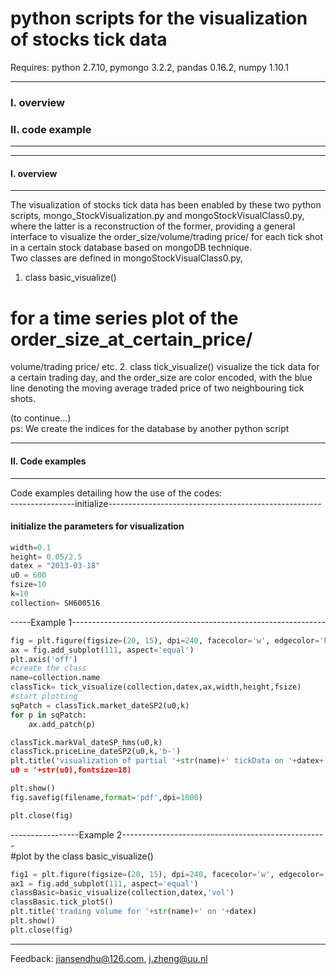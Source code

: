 # python scripts for the visualization of stocks tick data  
 
 Requires: python 2.7.10, pymongo 3.2.2, pandas 0.16.2, numpy 1.10.1  
  
  
----------------------------------
### I.  overview  
### II. code example  
----------------------------------

-----------------------------------
#### I. overview
----------------------------------
  
   The visualization of stocks tick data has been enabled by these two python scripts,
mongo_StockVisualization.py and mongoStockVisualClass0.py, where the latter 
is a reconstruction of the former, providing a general interface to visualize 
the order_size/volume/trading price/ for each tick shot in a certain stock 
database based on mongoDB technique.  
   Two classes are defined in mongoStockVisualClass0.py,  
1. class basic_visualize()
 # for a time series plot of the order_size_at_certain_price/
 volume/trading price/ etc.
2. class tick_visualize()
 visualize the tick data for a certain trading day, and the order_size are
 color encoded, 
with the blue line denoting the moving average traded price of two neighbouring 
tick shots.

(to continue...)  
ps: We create the indices for the database by another python script  

-----------------------------------
#### II. Code examples
----------------------------------

Code examples detailing how the use of the codes:  
----------------initialize-----------------------------------------------------  
#### initialize the parameters for visualization  
```python
width=0.1
height= 0.05/2.5
datex = "2013-03-18"
u0 = 600
fsize=10
k=10
collection= SH600516
```
-----Example 1---------------------------------------------------------------  
```python
fig = plt.figure(figsize=(20, 15), dpi=240, facecolor='w', edgecolor='k')
ax = fig.add_subplot(111, aspect='equal')
plt.axis('off')
#create the class
name=collection.name
classTick= tick_visualize(collection,datex,ax,width,height,fsize)
#start plotting
sqPatch = classTick.market_dateSP2(u0,k)
for p in sqPatch:
    ax.add_patch(p)

classTick.markVal_dateSP_hms(u0,k)
classTick.priceLine_dateSP2(u0,k,'b-')
plt.title('visualization of partial '+str(name)+' tickData on '+datex+'with 
u0 = '+str(u0),fontsize=18)

plt.show()
fig.savefig(filename,format='pdf',dpi=1000)

plt.close(fig)
```
-----------------Example 2---------------------------------------------------  
#plot by the class basic_visualize()  
```python
fig1 = plt.figure(figsize=(20, 15), dpi=240, facecolor='w', edgecolor='k')
ax1 = fig.add_subplot(111, aspect='equal')
classBasic=basic_visualize(collection,datex,'vol')
classBasic.tick_plotS()
plt.title('trading volume for '+str(name)+' on '+datex)
plt.show()
plt.close(fig)
```
------------------------------------------------------------------

Feedback: jiansendhu@126.com, j.zheng@uu.nl